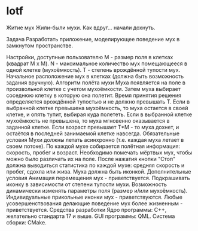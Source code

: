 # lotf
Житие мух
Жили-были мухи. Как вдруг... начали дохнуть.

Задача
Разработать приложение, моделирующее поведение мух в замкнутом пространстве.

Настройки, доступные пользователю
M - размер поля в клетках (квадрат M x M).
N - максимальное количество мух помещающееся в одной клетке (мухоёмкость).
T - степень врождённой тупости мух.
Начальное расположение мух в клетках (должна быть возможность задания вручную).
Алгоритм полёта мухи
Муха появляется на поле в произвольной клетке с учетом мухоёмкости.
Затем муха выбирает соседнюю клетку в которую она полетит. Время принятия решения определяется врождённой тупостью и не должно превышать T.
Если в выбранной клетке превышена мухоёмкость, то муха остается в своей клетке, и опять тупит, выбирая куда полететь.
Если в выбранной клетке мухоёмкость не превышена, то муха мгновенно оказывается в заданной клетке.
Если возраст превышает T*M - то муха дохнет, и остаётся в последней занимаемой клетке навсегда.
Обязательные условия
Мухи должны летать асинхронно (т.е. каждая муха летает в своем потоке).
По каждой мухе собирается полётная информация: скорость, пробег и возраст.
Необходимо помечать мёртвых мух, чтобы можно было различать их на поле.
После нажатия кнопки "Стоп" должна выводиться статистика по каждой мухе: средняя скорость и пробег, сдохла или жива.
Муха должна быть иконкой.
Дополнительные условия
Анимация перемещения мух - приветствуется.
Подкрашивать иконку в зависимости от степени тупости мухи.
Возможность динамически изменять параметры поля (размер и/или мухоёмкость).
Индивидуальные прикольные иконки мух - приветствуются.
Любые усовершенствования делающие поведение мух более жизненным - приветствуется.
Средства разработки
Ядро программы: C++, желательно стандарта 17 и выше.
GUI программы: QML.
Система сборки: CMake.
